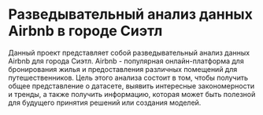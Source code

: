 # Разведывательный анализ данных Airbnb в городе Сиэтл

Данный проект представляет собой разведывательный анализ данных Airbnb для города Сиэтл. Airbnb - популярная онлайн-платформа для бронирования жилья и предоставления различных помещений для путешественников. Цель этого анализа состоит в том, чтобы получить общее представление о датасете, выявить интересные закономерности и тренды, а также получить информацию, которая может быть полезной для будущего принятия решений или создания моделей.

